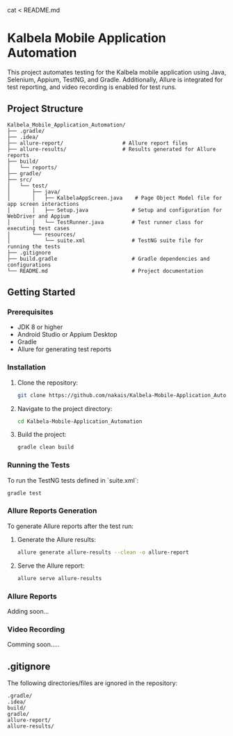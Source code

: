 cat <<EOL > README.md
# Kalbela Mobile Application Automation

This project automates testing for the Kalbela mobile application using Java, Selenium, Appium, TestNG, and Gradle. Additionally, Allure is integrated for test reporting, and video recording is enabled for test runs.

## Project Structure

```
Kalbela_Mobile_Application_Automation/
├── .gradle/
├── .idea/
├── allure-report/                   # Allure report files
├── allure-results/                  # Results generated for Allure reports
├── build/
│   └── reports/
├── gradle/
├── src/
│   └── test/
│       ├── java/
│       │   ├── KalbelaAppScreen.java    # Page Object Model file for app screen interactions
│       │   ├── Setup.java              # Setup and configuration for WebDriver and Appium
│       │   └── TestRunner.java         # Test runner class for executing test cases
│       └── resources/
│           └── suite.xml               # TestNG suite file for running the tests
├── .gitignore
├── build.gradle                        # Gradle dependencies and configurations
└── README.md                           # Project documentation

```

## Getting Started

### Prerequisites

- JDK 8 or higher
- Android Studio or Appium Desktop
- Gradle
- Allure for generating test reports

### Installation

1. Clone the repository:
   ```bash
   git clone https://github.com/nakais/Kalbela-Mobile-Application_Automation.git
   ```

2. Navigate to the project directory:
   ```bash
   cd Kalbela-Mobile-Application_Automation
   ```

3. Build the project:
   ```bash
   gradle clean build
   ```

### Running the Tests

To run the TestNG tests defined in \`suite.xml\`:

```bash
gradle test
```

### Allure Reports Generation

To generate Allure reports after the test run:

1. Generate the Allure results:
   ```bash
   allure generate allure-results --clean -o allure-report
   ```

2. Serve the Allure report:
    ```bash
   allure serve allure-results
   ```
### Allure Reports
Adding soon...

### Video Recording
Comming soon.....

## .gitignore

The following directories/files are ignored in the repository:

```
.gradle/
.idea/
build/
gradle/
allure-report/
allure-results/
```
